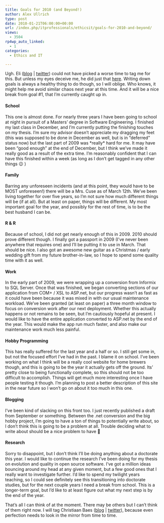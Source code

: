 ```yaml
---
title: Goals for 2010 (and Beyond!)
author: Alex Ullrich
type: post
date: 2010-01-21T06:00:00+00:00
url: /index.php/itprofessionals/ethicsit/goals-for-2010-and-beyond/
views:
  - 3504
rp4wp_auto_linked:
  - 1
categories:
  - Ethics and IT

---
```

Ugh. Eli ([blog][1] | [twitter][2]) could not have picked a worse time to tag me for this. But unless my eyes deceive me, he did just that [here][3]. Writing down goals is always a healthy thing to do though, so I will oblige. Who knows, it might help me avoid similar chaos next year at this time. And it will be a nice break from goal #1, that I&#8217;m currently caught up in.

#### School

This one is almost done. For nearly three years I have been going to school at night in pursuit of a Masters&#8217; degree in Software Engineering. I finished my last class in December, and I&#8217;m currently putting the finishing touches on my thesis. I&#8217;m sure my advisor doesn&#8217;t appreciate my dragging my feet (this was supposed to be done in December as well, but is in &#8220;deferred&#8221; status now) but the last part of 2009 was \*really\* hard for me. It may have been &#8220;good enough&#8221; at the end of December, but I think we&#8217;ve made it really good as a result of the extra time. I&#8217;m reasonably confident that I can have this finished within a week (as long as I don&#8217;t get tagged in any other things 😉 )

#### Family

Barring any unforeseen incidents (and at this point, they would have to be MOST unforeseen!) there will be a Mrs. Cuse as of March 12th. We&#8217;ve been living together for over five years, so I&#8217;m not sure how much different things will be (if at all). But at least on paper, things will be different. My most important goal for the year, and possibly for the rest of time, is to be the best husband I can be.

#### R & R

Because of school, I did not get nearly enough of this in 2009. 2010 should prove different though. I finally got a passport in 2009 (I&#8217;ve never been anywhere that requires one) and I&#8217;ll be putting it to use in March. That should be nice. I also got an awesome new guitar as a Christmas / early wedding gift from my future brother-in-law, so I hope to spend some quality time with it as well.

#### Work

In the early part of 2009, we were wrapping up a conversion from Informix to SQL Server. Once that was finished, we began converting sections of our application from COM+ / XSL to ASP.net, but our progress wasn&#8217;t as fast as it could have been because it was mixed in with our usual maintenance workload. We&#8217;ve been granted (at least on paper) a three month window to focus on conversion work after our next deployment. Whether this actually happens or not remains to be seen, but I&#8217;m cautiously hopeful at present. I would like to have the entire application converted to ASP.net by the end of the year. This would make the app run much faster, and also make our maintenance work much less painful. 

#### Hobby Programming

This has really suffered for the last year and a half or so. I still get some in, but not the focused effort I&#8217;ve had in the past. I blame it on school. I&#8217;ve been working on what I think will be a really cool website for home brewers though, and this is going to be the year it actually gets off the ground. Its&#8217; pretty close to being functionally complete, so this should not be too difficult to accomplish. Things will get much more interesting once I have people testing it though. I&#8217;m planning to post a better description of this site in the near future so I won&#8217;t go on about it too much in this one.

#### Blogging

I&#8217;ve been kind of slacking on this front too. I just recently published a draft from September or something. Between the .net conversion and the big hobby project, I&#8217;m going to have a ton of things to potentially write about, so I don&#8217;t think this is going to be a problem at all. Trouble deciding what to write about should be a nice problem to have 🙂

#### Research

Sorry to disappoint, but I don&#8217;t think I&#8217;ll be doing anything about a doctorate this year. I would like to continue the research I&#8217;ve been doing for my thesis on evolution and quality in open source software. I&#8217;ve got a million ideas bouncing around my head at any given moment, but a few good ones that I really want to investigate further. I&#8217;d like to spend my twilight years teaching, so I could see definitely see this transitioning into doctorate studies, but for the next couple years I need a break from school. This is a longer-term goal, but I&#8217;d like to at least figure out what my next step is by the end of the year.

That&#8217;s all I can think of at the moment. There may be others but I can&#8217;t think of them right now. I will tag Christiaan Baes ([blog][4] | [twitter][5]), because even perfection needs to look in the mirror from time to time.

 [1]: /index.php/All/?disp=authdir&author=9
 [2]: http://twitter.com/tarwn
 [3]: /index.php/ITProfessionals/EthicsIT/2010-goals-for-eli-tarwn
 [4]: /index.php/All/?disp=authdir&author=7
 [5]: http://twitter.com/chrissie1